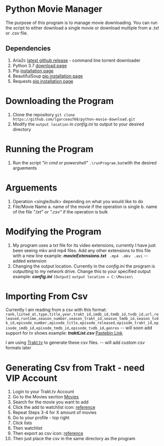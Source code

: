 
# Python Movie Manager
The purpose of this program is to manage movie downloading. 
You can run the script to either download a single movie or download multiple from a *.txt* or *.csv* file.
## Dependencies
1. Aria2c [latest github release](https://github.com/aria2/aria2/tree/release-1.34.0)
         - command line torrent downloader
  2. Python 3.7 [download page](https://www.python.org/downloads/) 
  3. Pip [installation page](https://pip.pypa.io/en/stable/installing/)
  4. BeautifulSoup [pip installation page](https://pypi.org/project/beautifulsoup4/)
  5. Requests [pip installation page](https://pypi.org/project/requests/)
 
 # Downloading the Program
 1. Clone the repository `git clone https://github.com/lgarceau768/python-movie-download.git`
 2. Modify the `output location` in *config.ini* to output to your desired directory
 # Running the Program
 1. Run the script *"in cmd or powershell"* `.\runProgram.bat`with the desired arguements
 # Arguements
1. Operation <single/bulk> depending on what you would like to do
2. File/Movie Name
	a. name of the movie if the operation is single
	b. name of the file *".txt" or ".csv"* if the operation is bulk
# Modifying the Program
1. My program uses a txt file for its video extensions, currently I have just been seeing mkv and mp4 files. Add any other extensions to this file with a new line
example:
__*movieExtensions.txt*__
   ` .mp4`
   ` .mkv`
   ` .avi` -- added extension
2. Changing the output location. Currently in the *config.ini* the program is outputting to my network drive. Change this to your specified output
example:
__*config.ini*__
`[Output]`
	`output location = C:\Movies\ `

# Importing From Csv
Currently I am reading from a csv with this format:
`rank,listed_at,type,title,year,trakt_id,imdb_id,tmdb_id,tvdb_id,url,released,runtime,season_number,season_trakt_id,season_tmdb_id,season_tvdb_id,episode_number,episode_title,episode_released,episode_trakt_id,episode_imdb_id,episode_tmdb_id,episode_tvdb_id,genres` -- will soon add support for tv shows
example:
__*traktList.csv*__ 
    [Pastebin Link](https://pastebin.com/12V6yPfP)

I am using [Trakt.tv](https://trakt.tv) to generate these csv files. -- will add custom csv formats later

# Generating Csv from Trakt - need VIP Account
1.  Login to your Trakt.tv Account
2. Go to the Movies section [Movies](https://trakt.tv/movies)
3. Search for the movie you want to add 
4.  Click the add to watchlist icon: [reference](https://pasteboard.co/ImUqLkJ.png)
5.  Repeat Steps 3-4 for X amount of movies
6.  Go to your profile - top right
7.  Click lists
8.  Then watchlist
9.  Then export as csv icon: [reference](https://pasteboard.co/ImUsPub.png)
10. Then just place the csv in the same directory as the program

 


